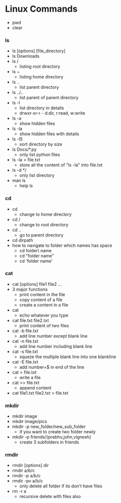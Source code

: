 # Linux Commands

- pwd
- clear

### ls

- ls [options] [file_directory]
- ls Downloads
- ls /
  - listing root directory
- ls ~
  - listing home directory
- ls ..
  - list parent directory
- ls ../..
  - list parent of parent directory
- ls -l
  - list directory in details
  - drwxr-xr-r - d:dir, r:read, w:write
- ls -a
  - show hidden files
- ls -la
  - show hidden files with details
- ls -lS
  - sort directory by size
- ls Docs/\*.py
  - only list python files
- ls -la > file.txt
  - store all the content of "ls -la" into file.txt
- ls -d \*/
  - only list directory
- man ls
  - help ls

### cd

- cd
  - change to home directory
- cd /
  - change to root directory
- cd ..
  - go to parent directory
- cd dirpath
- how to navigate to folder which names has space
  - cd folder\ name
  - cd "folder name"
  - cd 'folder name'

### cat

- cat [options] file1 file2 ...
- 3 major functions
  - print content in the file
  - copy content of a file
  - create a content in a file
- cat
  - echo whatever you type
- cat file.txt file2.txt
  - print content of two files
- cat -b file.txt
  - add line number except blank line
- cat -n file.txt
  - add line number including blank line
- cat -s file.txt
  - squeze the multiple blank line into one blankline
- cat -E file.txt
  - add number+$ in end of the line
- cat > file.txt
  - write a file
- cat >> file.txt
  - append content
- cat file1.txt file2.txt > file.txt

### mkdir

- mkdir image
- mkdir image/pics
- mkdir -p new_folder/new_sub_folder
  - if you want to create two folder newly
- mkdir -p friends/{prabhu,john,vignesh}
  - create 3 subfolders in friends

### rmdir

- rmdir [options] dir
- rmdir a/b/c
- rmdir -p a/b/c
- rmdir -pv a/b/c
  - only delete all folder if its don't have files
- rm -r a
  - recursive delete with files also
